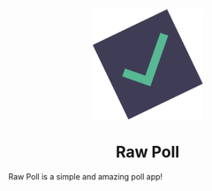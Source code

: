 <p align="center"><img src="dist/logo.svg" height="200px"></p>
<h1 align="center">Raw Poll</h1>

Raw Poll is a simple and amazing poll app!